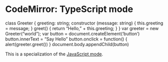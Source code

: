 CodeMirror: TypeScript mode
===========================

class Greeter { greeting: string; constructor (message: string) { this.greeting = message; } greet() { return “Hello,” + this.greeting; } } var greeter = new Greeter(“world”); var button = document.createElement(‘button’) button.innerText = “Say Hello” button.onclick = function() { alert(greeter.greet()) } document.body.appendChild(button)

This is a specialization of the [JavaScript mode](index.html).
